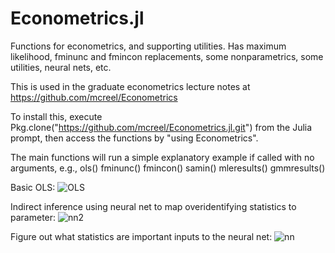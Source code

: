 # Econometrics.jl
Functions for econometrics, and supporting utilities. Has maximum likelihood, fminunc and fmincon replacements, some nonparametrics, some utilities, neural nets, etc.

This is used in the graduate econometrics lecture notes at https://github.com/mcreel/Econometrics

To install this, execute Pkg.clone("https://github.com/mcreel/Econometrics.jl.git") from the Julia prompt, then access the functions by "using Econometrics".

The main functions will run a simple explanatory example if called with no arguments, e.g.,
ols()
fminunc()
fmincon()
samin()
mleresults()
gmmresults()

Basic OLS:
![OLS](https://github.com/mcreel/Econometrics.jl/blob/master/ols.png)

Indirect inference using neural net to map overidentifying statistics to parameter:
![nn2](https://github.com/mcreel/Econometric.jl/blob/master/nn2.svg)

Figure out what statistics are important inputs to the neural net:
![nn](https://github.com/mcreel/Econometrics.jl/blob/master/nn.svg)

